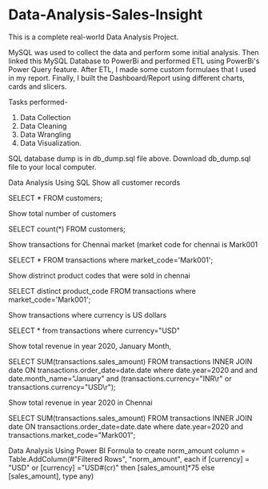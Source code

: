 # Data-Analysis-Sales-Insight
This is a complete real-world Data Analysis Project. 

MySQL was used to collect the data and perform some initial analysis. Then linked this MySQL Database to PowerBi and performed ETL using PowerBi's Power Query feature. After ETL, I made some custom formulaes that I used in my report. Finally, I built the Dashboard/Report using different charts, cards and slicers. 

Tasks performed-
1. Data Collection
2. Data Cleaning
3. Data Wrangling
4. Data Visualization.

SQL database dump is in db_dump.sql file above. Download db_dump.sql file to your local computer. 

Data Analysis Using SQL
Show all customer records

SELECT * FROM customers;

Show total number of customers

SELECT count(*) FROM customers;

Show transactions for Chennai market (market code for chennai is Mark001

SELECT * FROM transactions where market_code='Mark001';

Show distrinct product codes that were sold in chennai

SELECT distinct product_code FROM transactions where market_code='Mark001';

Show transactions where currency is US dollars

SELECT * from transactions where currency="USD"

Show total revenue in year 2020, January Month,

SELECT SUM(transactions.sales_amount) FROM transactions INNER JOIN date ON transactions.order_date=date.date where date.year=2020 and and date.month_name="January" and (transactions.currency="INR\r" or transactions.currency="USD\r");

Show total revenue in year 2020 in Chennai

SELECT SUM(transactions.sales_amount) FROM transactions INNER JOIN date ON transactions.order_date=date.date where date.year=2020 and transactions.market_code="Mark001";

Data Analysis Using Power BI
Formula to create norm_amount column
= Table.AddColumn(#"Filtered Rows", "norm_amount", each if [currency] = "USD" or [currency] ="USD#(cr)" then [sales_amount]*75 else [sales_amount], type any)
